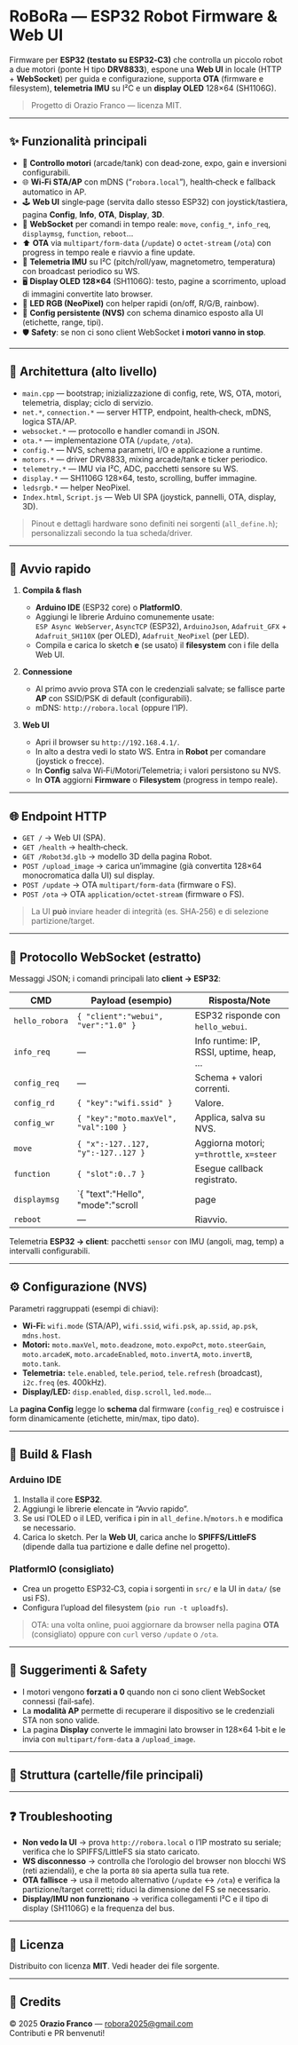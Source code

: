 # RoBoRa — ESP32 Robot Firmware & Web UI

Firmware per **ESP32 (testato su ESP32‑C3)** che controlla un piccolo robot a due motori (ponte H tipo **DRV8833**), espone una **Web UI** in locale (HTTP + **WebSocket**) per guida e configurazione, supporta **OTA** (firmware e filesystem), **telemetria IMU** su I²C e un **display OLED** 128×64 (SH1106G).

> Progetto di Orazio Franco — licenza MIT.

---

## ✨ Funzionalità principali

- 🚗 **Controllo motori** (arcade/tank) con dead‑zone, expo, gain e inversioni configurabili.  
- 🌐 **Wi‑Fi STA/AP** con mDNS (“`robora.local`”), health‑check e fallback automatico in AP.  
- 🕹️ **Web UI** single‑page (servita dallo stesso ESP32) con joystick/tastiera, pagina **Config**, **Info**, **OTA**, **Display**, **3D**.  
- 🔌 **WebSocket** per comandi in tempo reale: `move`, `config_*`, `info_req`, `displaymsg`, `function`, `reboot`…  
- ⬆️ **OTA** via `multipart/form-data` (`/update`) o `octet-stream` (`/ota`) con progress in tempo reale e riavvio a fine update.  
- 📡 **Telemetria IMU** su I²C (pitch/roll/yaw, magnetometro, temperatura) con broadcast periodico su WS.  
- 🖥️ **Display OLED 128×64** (SH1106G): testo, pagine a scorrimento, upload di immagini convertite lato browser.  
- 🔵 **LED RGB (NeoPixel)** con helper rapidi (on/off, R/G/B, rainbow).  
- 🧩 **Config persistente (NVS)** con schema dinamico esposto alla UI (etichette, range, tipi).  
- 🛡️ **Safety**: se non ci sono client WebSocket **i motori vanno in stop**.

---

## 🧱 Architettura (alto livello)

- `main.cpp` — bootstrap; inizializzazione di config, rete, WS, OTA, motori, telemetria, display; ciclo di servizio.
- `net.*`, `connection.*` — server HTTP, endpoint, health‑check, mDNS, logica STA/AP.
- `websocket.*` — protocollo e handler comandi in JSON.
- `ota.*` — implementazione OTA (`/update`, `/ota`).
- `config.*` — NVS, schema parametri, I/O e applicazione a runtime.
- `motors.*` — driver DRV8833, mixing arcade/tank e ticker periodico.
- `telemetry.*` — IMU via I²C, ADC, pacchetti sensore su WS.
- `display.*` — SH1106G 128×64, testo, scrolling, buffer immagine.
- `ledsrgb.*` — helper NeoPixel.
- `Index.html`, `Script.js` — Web UI SPA (joystick, pannelli, OTA, display, 3D).

> Pinout e dettagli hardware sono definiti nei sorgenti (`all_define.h`); personalizzali secondo la tua scheda/driver.

---

## 🚀 Avvio rapido

1. **Compila & flash**
   - **Arduino IDE** (ESP32 core) o **PlatformIO**.  
   - Aggiungi le librerie Arduino comunemente usate:  
     `ESP Async WebServer`, `AsyncTCP` (ESP32), `ArduinoJson`, `Adafruit_GFX` + `Adafruit_SH110X` (per OLED), `Adafruit_NeoPixel` (per LED).  
   - Compila e carica lo sketch **e** (se usato) il **filesystem** con i file della Web UI.  

2. **Connessione**
   - Al primo avvio prova STA con le credenziali salvate; se fallisce parte **AP** con SSID/PSK di default (configurabili).  
   - mDNS: `http://robora.local` (oppure l’IP).

3. **Web UI**
   - Apri il browser su `http://192.168.4.1/`.  
   - In alto a destra vedi lo stato WS. Entra in **Robot** per comandare (joystick o frecce).  
   - In **Config** salva Wi‑Fi/Motori/Telemetria; i valori persistono su NVS.  
   - In **OTA** aggiorni **Firmware** o **Filesystem** (progress in tempo reale).

---

## 🌐 Endpoint HTTP

- `GET /` → Web UI (SPA).
- `GET /health` → health‑check.
- `GET /Robot3d.glb` → modello 3D della pagina Robot.
- `POST /upload_image` → carica un’immagine (già convertita 128×64 monocromatica dalla UI) sul display.
- `POST /update` → OTA `multipart/form-data` (firmware o FS).  
- `POST /ota` → OTA `application/octet-stream` (firmware o FS).

> La UI **può** inviare header di integrità (es. SHA‑256) e di selezione partizione/target.

---

## 🔄 Protocollo WebSocket (estratto)

Messaggi JSON; i comandi principali lato **client → ESP32**:

| CMD            | Payload (esempio)                                             | Risposta/Note                            |
|----------------|---------------------------------------------------------------|------------------------------------------|
| `hello_robora` | `{ "client":"webui", "ver":"1.0" }`                           | ESP32 risponde con `hello_webui`.        |
| `info_req`     | —                                                             | Info runtime: IP, RSSI, uptime, heap, …  |
| `config_req`   | —                                                             | Schema + valori correnti.                |
| `config_rd`    | `{ "key":"wifi.ssid" }`                                       | Valore.                                  |
| `config_wr`    | `{ "key":"moto.maxVel", "val":100 }`                          | Applica, salva su NVS.                   |
| `move`         | `{ "x":-127..127, "y":-127..127 }`                            | Aggiorna motori; `y=throttle`, `x=steer` |
| `function`     | `{ "slot":0..7 }`                                             | Esegue callback registrato.              |
| `displaymsg`   | `{ "text":"Hello", "mode":"scroll|page|hold" }`               | Mostra su OLED.                          |
| `reboot`       | —                                                             | Riavvio.                                 |

Telemetria **ESP32 → client**: pacchetti `sensor` con IMU (angoli, mag, temp) a intervalli configurabili.

---

## ⚙️ Configurazione (NVS)

Parametri raggruppati (esempi di chiavi):

- **Wi‑Fi:** `wifi.mode` (STA/AP), `wifi.ssid`, `wifi.psk`, `ap.ssid`, `ap.psk`, `mdns.host`.  
- **Motori:** `moto.maxVel`, `moto.deadzone`, `moto.expoPct`, `moto.steerGain`, `moto.arcadeK`, `moto.arcadeEnabled`, `moto.invertA`, `moto.invertB`, `moto.tank`.  
- **Telemetria:** `tele.enabled`, `tele.period`, `tele.refresh` (broadcast), `i2c.freq` (es. 400kHz).  
- **Display/LED:** `disp.enabled`, `disp.scroll`, `led.mode`…  

La **pagina Config** legge lo **schema** dal firmware (`config_req`) e costruisce i form dinamicamente (etichette, min/max, tipo dato).

---

## 🔧 Build & Flash

### Arduino IDE
1. Installa il core **ESP32**.
2. Aggiungi le librerie elencate in “Avvio rapido”.
3. Se usi l’OLED o il LED, verifica i pin in `all_define.h`/`motors.h` e modifica se necessario.
4. Carica lo sketch. Per la **Web UI**, carica anche lo **SPIFFS/LittleFS** (dipende dalla tua partizione e dalle define nel progetto).

### PlatformIO (consigliato)
- Crea un progetto ESP32‑C3, copia i sorgenti in `src/` e la UI in `data/` (se usi FS).  
- Configura l’upload del filesystem (`pio run -t uploadfs`).
> OTA: una volta online, puoi aggiornare da browser nella pagina **OTA** (consigliato) oppure con `curl` verso `/update` o `/ota`.

---

## 🧪 Suggerimenti & Safety

- I motori vengono **forzati a 0** quando non ci sono client WebSocket connessi (fail‑safe).  
- La **modalità AP** permette di recuperare il dispositivo se le credenziali STA non sono valide.    
- La pagina **Display** converte le immagini lato browser in 128×64 1‑bit e le invia con `multipart/form-data` a `/upload_image`.

---

## 📁 Struttura (cartelle/fiIe principali)


---

## ❓ Troubleshooting

- **Non vedo la UI** → prova `http://robora.local` o l’IP mostrato su seriale; verifica che lo SPIFFS/LittleFS sia stato caricato.  
- **WS disconnesso** → controlla che l’orologio del browser non blocchi WS (reti aziendali), e che la porta `80` sia aperta sulla tua rete.  
- **OTA fallisce** → usa il metodo alternativo (`/update` ↔ `/ota`) e verifica la partizione/target corretti; riduci la dimensione del FS se necessario.  
- **Display/IMU non funzionano** → verifica collegamenti I²C e il tipo di display (SH1106G) e la frequenza del bus.

---

## 📜 Licenza

Distribuito con licenza **MIT**. Vedi header dei file sorgente.

---

## 👤 Credits

© 2025 **Orazio Franco** — <robora2025@gmail.com>  
Contributi e PR benvenuti!